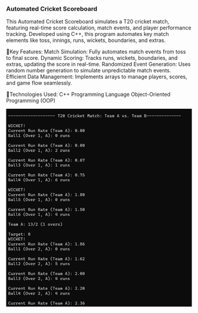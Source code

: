 ### Automated Cricket Scoreboard
This Automated Cricket Scoreboard simulates a T20 cricket match, 
featuring real-time score calculation, match events, and player performance tracking. 
Developed using C++, this program automates key match elements like toss, innings, runs, wickets, boundaries, and extras.

🔔Key Features:
Match Simulation: Fully automates match events from toss to final score.
Dynamic Scoring: Tracks runs, wickets, boundaries, and extras, updating the score in real-time.
Randomized Event Generation: Uses random number generation to simulate unpredictable match events.
Efficient Data Management: Implements arrays to manage players, scores, and game flow seamlessly.

🚀Technologies Used:
C++ Programming Language
Object-Oriented Programming (OOP)

![Alt](scoreboard_images/1.png)
